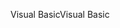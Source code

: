<span data-ttu-id="46f1c-101">Visual Basic</span><span class="sxs-lookup"><span data-stu-id="46f1c-101">Visual Basic</span></span>